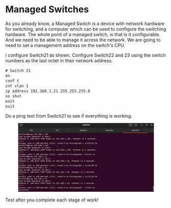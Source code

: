 # Managed Switches

As you already know, a Managed Switch is a device with network hardware for switching, and a computer which can be used to configure the switching hardware. The whole point of a managed switch, is that is it configurable. And we need to be able to manage it across the network. We are going to need to set a management address on the switch's CPU.

I configure Switch21 as shown. Configure Switch22 and 23 using the switch numbers as the last octet in their network address.

```
# Switch 21
en
conf t
int vlan 1
ip address 192.168.1.21 255.255.255.0
no shut
exit
exit

```

Do a ping test from Switch21 to see if everything is working.

<figure><img src="../.gitbook/assets/image (1) (1).png" alt=""><figcaption></figcaption></figure>

Test after you complete each stage of work!
